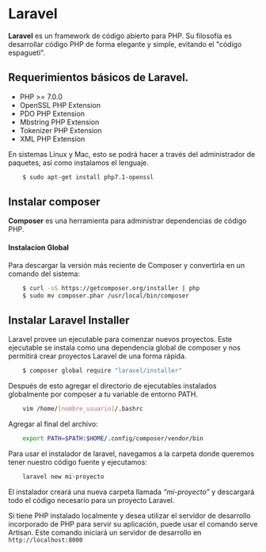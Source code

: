 # Laravel

**Laravel** es un framework de código abierto para PHP. Su filosofía es desarrollar código PHP de forma elegante y simple, evitando el "código espagueti". 

## Requerimientos básicos de Laravel.
* PHP >= 7.0.0
* OpenSSL PHP Extension
* PDO PHP Extension
* Mbstring PHP Extension
* Tokenizer PHP Extension
* XML PHP Extension

En sistemas Linux y Mac, esto se podrá hacer a través del administrador de paquetes, así como instalamos el lenguaje. 

```sh
    $ sudo apt-get install php7.1-openssl
```

## Instalar composer
**Composer** es una herramienta para administrar dependencias de código PHP. 

#### Instalacion Global
Para descargar la versión más reciente de Composer y convertirla en un comando del sistema:

```sh
    $ curl -sS https://getcomposer.org/installer | php
    $ sudo mv composer.phar /usr/local/bin/composer
```

## Instalar Laravel Installer
Laravel provee un ejecutable para comenzar nuevos proyectos. Este ejecutable se instala como una dependencia global de composer y nos permitirá crear proyectos Laravel de una forma rápida.

```sh
    $ composer global require "laravel/installer"
```

Después de esto agregar el directorio de ejecutables instalados globalmente por composer a tu variable de entorno PATH.

```sh
    vim /home/[nombre_usuario]/.bashrc 
```

Agregar al final del archivo:

```sh
    export PATH=$PATH:$HOME/.config/composer/vendor/bin
```

Para usar el instalador de laravel, navegamos a la carpeta donde queremos tener nuestro código fuente y ejecutamos:

```sh
    laravel new mi-proyecto
```

El instalador creará una nueva carpeta llamada _“mi-proyecto”_ y descargará todo el código necesario para un proyecto Laravel.

Si tiene PHP instalado localmente y desea utilizar el servidor de desarrollo incorporado de PHP para servir su aplicación, puede usar el comando serve Artisan. Este comando iniciará un servidor de desarrollo en ``http://localhost:8000``